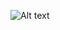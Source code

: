 ![Alt text](https://public.tableau.com/views/victoriagym/Dashboard1?:display_count=y&:origin=viz_share_link "Optional title")
